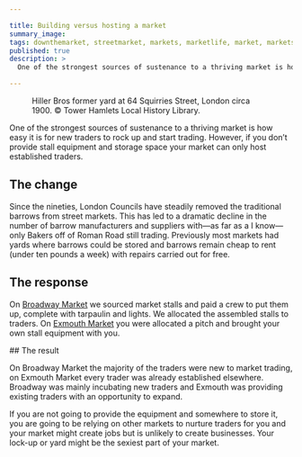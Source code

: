 ```yaml
---

title: Building versus hosting a market
summary_image:
tags: downthemarket, streetmarket, markets, marketlife, market, marketsmatter, placemaking, placeshaping, marketmanagement
published: true
description: >
  One of the strongest sources of sustenance to a thriving market is how easy it is for new traders to rock up and start trading. However, if you don’t provide stall equipment and storage space your market can only host established traders.

---
```


<figure>
<object type="image/jpeg" width="800" height="590" data="/images/hiller-bros.jpeg"></object>
<figcaption>Hiller Bros former yard at 64 Squirries Street, London circa 1900. © Tower Hamlets Local History Library.</figcaption>
</figure>

One of the strongest sources of sustenance to a thriving market is how easy it is for new traders to rock up and start trading. However, if you don’t provide stall equipment and storage space your market can only host established traders.

## The change

Since the nineties, London Councils have steadily removed the traditional barrows from street markets. This has led to a dramatic decline in the number of barrow manufacturers and suppliers with—as far as a I know—only Bakers off of Roman Road still trading. Previously most markets had yards where barrows could be stored and barrows remain cheap to rent (under ten pounds a week) with repairs carried out for free.

## The response

On [Broadway Market](https://broadwaymarket.co.uk) we sourced market stalls and paid a crew to put them up, complete with tarpaulin and lights. We allocated the assembled stalls to traders. On [Exmouth Market](http://exmouth.london) you were allocated a pitch and brought your own stall equipment with you.

## The result

On Broadway Market the majority of the traders were new to market trading, on Exmouth Market every trader was already established elsewhere. Broadway was mainly incubating new traders and Exmouth was providing existing traders with an opportunity to expand.

If you are not going to provide the equipment and somewhere to store it, you are going to be relying on other markets to nurture traders for you and your market might create jobs but is unlikely to create businesses. Your lock-up or yard might be the sexiest part of your market.

<object type="image/jpeg" width="1200" height="900" data="/images/baker-and-sons.jpeg"></object>